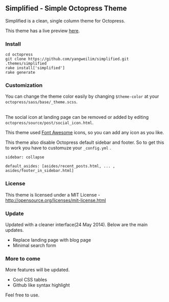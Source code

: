 ## Simplified - Simple Octopress Theme

Simplified is a clean, single column theme for Octopress.

This theme has a live preview [here](http://yang-wei.com).


### Install
```
cd octopress
git clone https://github.com/yangweilim/simplified.git .themes/simplified
rake install['simplified']
rake generate
```

### Customization
You can change the theme color easily by changing `$theme-color` at your `octopress/sass/base/_theme.scss`. <br>
 <br>

The social icon at landing page can be removed or added by editing `octopress/source/post/social_icon.html`. <br>

This theme used [Font Awesome](http://fortawesome.github.io/Font-Awesome/icons/) icons, so you can add any icon as you like. 

This theme also disable Octopress default sidebar and footer. So to get this to work you have to customuze your `_config.yml` .
```
sidebar: collapse

default_asides: [asides/recent_posts.html, ... , asides/footer_in_sidebar.html]
```


### License
This theme is licensed under a MIT License - http://opensource.org/licenses/mit-license.html

### Update
Updated with a cleaner interface(24 May 2014). Below are the main updates.
 + Replace landing page with blog page
 + Minimal search form

### More to come
More features will be updated.
 * Cool CSS tables
 * Github like syntax highlight

Feel free to use.
